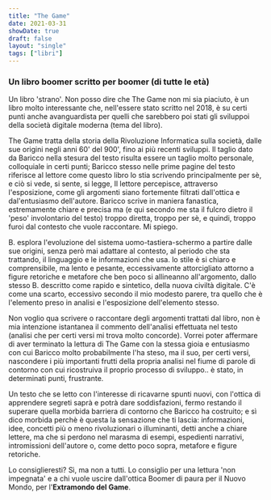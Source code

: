 ```yaml
---
title: "The Game"
date: 2021-03-31
showDate: true
draft: false
layout: "single"
tags: ["libri"]
---
```


### Un libro boomer scritto per boomer (di tutte le età)
Un libro 'strano'. Non posso dire che The Game non mi sia piaciuto, è un libro molto interessante che, nell'essere stato scritto nel 2018, è su certi punti anche avanguardista per quelli che sarebbero poi stati gli sviluppoi della società digitale moderna (tema del libro).

The Game tratta della storia della Rivoluzione Informatica sulla società, dalle sue origini negli anni 60' del 900', fino ai più recenti sviluppi. Il taglio dato da Baricco nella stesura del testo risulta essere un taglio molto personale, colloquiale in certi punti; Baricco stesso nelle prime pagine del testo riferisce al lettore come questo libro lo stia scrivendo principalmente per sè, e ciò si vede, si sente, si legge, Il lettore percepisce, attraverso l'esposizione, come gli argomenti siano fortemente filtrati dall'ottica e dal'entusiasmo dell'autore. Baricco scrive in maniera fanastica, estremamente chiare e precisa ma (e qui secondo me sta il fulcro dietro il 'peso' involontario del testo) troppo diretta, troppo per sè, e quindi, troppo furoi dal contesto che vuole raccontare. Mi spiego.

B. esplora l'evoluzione del sistema uomo-tastiera-schermo a partire dalle sue origini, senza però mai adattare al contesto, al periodo che sta trattando, il linguaggio e le informazioni che usa. lo stile è si chiaro e comprensibile, ma lento e pesante, eccessivamente attorcigliato attorno a figure retoriche e metafore che ben poco si allineanno all'argomento, dallo stesso B. descritto come rapido e sintetico, della nuova civiltà digitale. C'è come una scarto, eccessivo secondo il mio modesto parere, tra quello che è l'elemento preso in analisi e l'esposizione dell'elemento stesso.

Non voglio qua scrivere o raccontare degli argomenti trattati dal libro, non è mia intenzione istantanea il commento dell'analisi effettuata nel testo (analisi che per certi versi mi trova molto concorde). Vorrei poter affermare di aver terminato la lettura di The Game con la stessa gioia e entusiasmo con cui Baricco molto probabilmente l'ha steso, ma il suo, per certi versi, nascondere i più importanti frutti della propria analisi nel fiume di parole di contorno con cui ricostruiva il proprio processo di sviluppo.. è stato, in determinati punti, frustrante.

Un testo che se letto con l'interesse di ricavarne spunti nuovi, con l'ottica di apprendere segreti saprà e potrà dare soddisfazioni, fermo restando il superare quella morbida barriera di contorno che Baricco ha costruito; e sì dico morbida perchè è questa la sensazione che ti lascia: informazioni, idee, concetti più o meno rivoluzionari o illuminanti, detti anche a chiare lettere, ma che si perdono nel marasma di esempi, espedienti narrativi, intromissioni dell'autore o, come detto poco sopra, metafore e figure retoriche.

Lo consiglieresti? Sì, ma non a tutti. Lo consiglio per una lettura 'non impegnata' e a chi vuole uscire dall'ottica Boomer di paura per il Nuovo Mondo, per l'**Extramondo del Game**.
